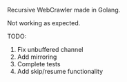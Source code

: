 Recursive WebCrawler made in Golang.

Not working as expected.

TODO:

1. Fix unbuffered channel
2. Add mirroring
3. Complete tests
4. Add skip/resume functionality
